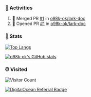 ### 🥇 Activities

<!--START_SECTION:activity-->
1. 🎉 Merged PR [#1](https://github.com/o98k-ok/lark-doc/pull/1) in [o98k-ok/lark-doc](https://github.com/o98k-ok/lark-doc)
2. 💪 Opened PR [#1](https://github.com/o98k-ok/lark-doc/pull/1) in [o98k-ok/lark-doc](https://github.com/o98k-ok/lark-doc)
<!--END_SECTION:activity-->

### 🥈 Stats

[![Top Langs](https://github-readme-stats.vercel.app/api/top-langs/?username=o98k-ok&layout=compact)](https://github.com/anuraghazra/github-readme-stats)

[![o98k-ok's GitHub stats](https://github-readme-stats.vercel.app/api?username=o98k-ok)](https://github.com/anuraghazra/github-readme-stats)

### ⏰ Visited
![Visitor Count](https://profile-counter.glitch.me/o98k-ok/count.svg)

[![DigitalOcean Referral Badge](https://web-platforms.sfo2.digitaloceanspaces.com/WWW/Badge%203.svg)](https://www.digitalocean.com/?refcode=ce8fbb4ae33d&utm_campaign=Referral_Invite&utm_medium=Referral_Program&utm_source=badge)

